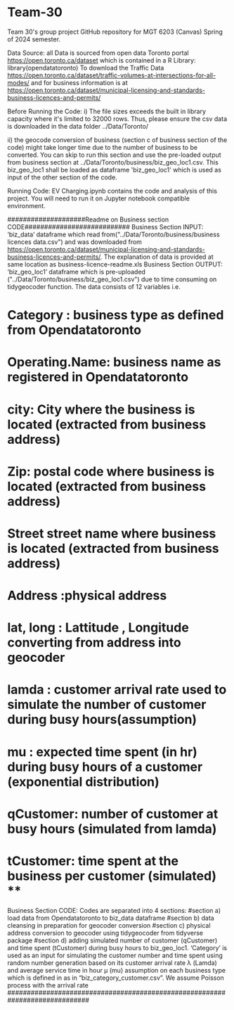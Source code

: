 # Team-30
 Team 30's group project GitHub repository for MGT 6203 (Canvas) Spring of 2024 semester.

 Data Source: 
 all Data is sourced from open data Toronto portal https://open.toronto.ca/dataset which is contained in a R Library:  library(opendatatoronto)
 To download the Traffic Data
 https://open.toronto.ca/dataset/traffic-volumes-at-intersections-for-all-modes/ 
 and for business information is at https://open.toronto.ca/dataset/municipal-licensing-and-standards-business-licences-and-permits/
 
 Before Running the Code: 
 i) The file sizes exceeds the built in library capacity where it's limited to 32000 rows. Thus, please ensure the csv data is downloaded in the data folder ../Data/Toronto/ 
 
 ii) the geocode conversion of business (section c of business section of the code) might take longer time due to the number of business to be converted. You can skip to run this section and use the pre-loaded output from business section at ../Data/Toronto/business/biz_geo_loc1.csv.  This biz_geo_loc1 shall be loaded as dataframe 'biz_geo_loc1' which is used as input of the other section of the code. 

 Running Code:
 EV Charging.ipynb contains the code and analysis of this project. 
 You will need to run it on Jupyter notebook compatible environment. 

####################Readme on Business section CODE###########################
Business Section INPUT: ‘biz_data’ dataframe  which read from("../Data/Toronto/business/business licences data.csv") and was downloaded from https://open.toronto.ca/dataset/municipal-licensing-and-standards-business-licences-and-permits/. The explanation of data is provided at same location as business-licence-readme.xls
Business Section OUTPUT: ‘biz_geo_loc1’ dataframe which is pre-uploaded ("../Data/Toronto/business/biz_geo_loc1.csv") due to time consuming on tidygeocoder function.   The data consists of 12 variables i.e.
# Category : business type as defined from Opendatatoronto
# Operating.Name: business name as registered in Opendatatoronto
# city: City where the business is located (extracted from business address)
# Zip: postal code where business is located (extracted from business address)
# Street street name where business is located (extracted from business address)
# Address :physical address
# lat, long : Lattitude , Longitude converting from address into geocoder
# lamda : customer arrival rate used to simulate the number of customer during busy hours(assumption)
# mu : expected time spent (in hr) during busy hours of a customer (exponential distribution) 
# qCustomer: number of customer at busy hours (simulated from lamda)
# tCustomer: time spent at the business per customer (simulated) **
Business Section CODE: Codes are separated into 4 sections:
#section a) load data from Opendatatoronto to biz_data dataframe
#section b) data cleansing in preparation for geocoder conversion
#section c) physical address conversion to geocoder using tidygeocoder from tidyverse package 
#section d) adding simulated number of customer (qCustomer) and time spent (tCustomer) during busy hours to biz_geo_loc1.  ‘Category’ is used as an input for simulating the customer number and time spent using random number generation based on its customer arrival rate λ (Lamda) and average service time in hour µ (mu) assumption on each business type which is defined in as in “biz_category_customer.csv”.   We assume Poisson process with the arrival rate 
#############################################################################
 
